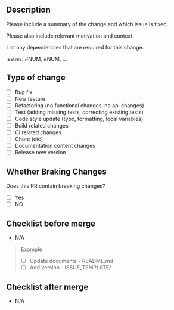 ## Description

Please include a summary of the change and which issue is fixed.

Please also include relevant motivation and context.

List any dependencies that are required for this change.

issues: #NUM, #NUM, ...

## Type of change

- [ ] Bug fix
- [ ] New feature
- [ ] Refactoring (no functional changes, no api changes)
- [ ] Test (adding missing tests, correcting existing tests)
- [ ] Code style update (typo, formatting, local variables)
- [ ] Build related changes
- [ ] CI related changes
- [ ] Chore (etc)
- [ ] Documentation content changes
- [ ] Release new version

## Whether Braking Changes

Does this PR contain breaking changes?

- [ ] Yes
- [ ] NO

## Checklist before merge

- N/A

> Example
>
> - [ ] Update documents - README.md
> - [ ] Add version - ISSUE_TEMPLATE/

## Checklist after merge

- N/A
